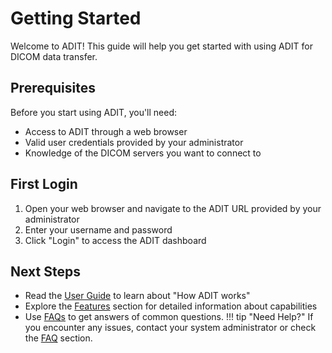 # Getting Started

Welcome to ADIT! This guide will help you get started with using ADIT for DICOM data transfer.

## Prerequisites

Before you start using ADIT, you'll need:

- Access to ADIT through a web browser
- Valid user credentials provided by your administrator
- Knowledge of the DICOM servers you want to connect to

## First Login

1. Open your web browser and navigate to the ADIT URL provided by your administrator
2. Enter your username and password
3. Click "Login" to access the ADIT dashboard

## Next Steps

- Read the [User Guide](user-guide.md) to learn about "How ADIT works"
- Explore the [Features](features.md) section for detailed information about capabilities
- Use [FAQs](faq.md) to get answers of common questions.
  !!! tip "Need Help?"
  If you encounter any issues, contact your system administrator or check the [FAQ](faq.md) section.
